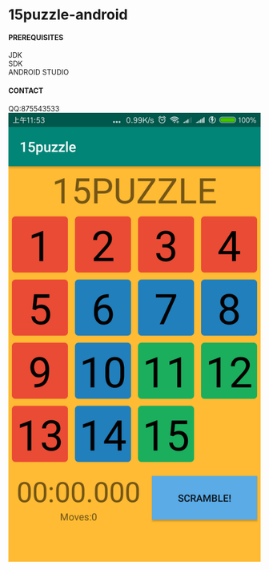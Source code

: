 # 15puzzle-android
<h4>PREREQUISITES</h4>
    JDK<br/>
    SDK<br/>
    ANDROID STUDIO<br/>
<h4>CONTACT</h4>
    QQ:875543533
<img src='https://github.com/lz1998/15puzzle-android/blob/master/15puzzle.png'/>